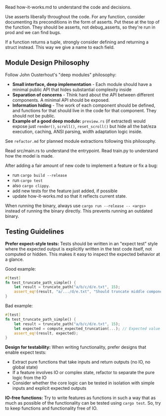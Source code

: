 Read how-it-works.md to understand the code and decisions.

Use asserts liberally throughout the code. For any function, consider documenting its preconditions in the form of asserts. Put these at the top of the function. They should be asserts, not debug_asserts, so they're run in prod and we can find bugs.

If a function returns a tuple, strongly consider defining and returning a struct instead. This way we give a name to each field.

## Module Design Philosophy

Follow John Ousterhout's "deep modules" philosophy:
* **Small interface, deep implementation** - Each module should have a minimal public API that hides substantial complexity inside
* **Separation of concerns** - Think hard about the API between different components. A minimal API should be exposed.
* **Information hiding** - The work of each component should be defined, and functions for that should live in the code for that component. They should not be public.
* **Example of a good deep module:** `preview.rs` (if extracted) would expose just `render()`, `scroll()`, `reset_scroll()` but hide all the bat/eza execution, caching, ANSI parsing, width adaptation logic inside.

See `refactor.md` for planned module extractions following this philosophy.

Read src/main.rs to understand the entrypoint. Read train.py to understand how the model is made.

After adding a fair amount of new code to implement a feature or fix a bug:
* run `cargo build --release`
* run `cargo test`
* also `cargo clippy`.
* add new tests for the feature just added, if possible
* update how-it-works.md so that it reflects current state.

When running the binary, always use `cargo run --release -- <args>` instead of running the binary directly. This prevents running an outdated binary.

## Testing Guidelines

**Prefer expect-style tests:** Tests should be written in an "expect test" style where the expected output is explicitly written in the test code itself, not computed or hidden. This makes it easy to inspect the expected behavior at a glance.

Good example:
```rust
#[test]
fn test_truncate_path_simple() {
    let result = truncate_path("a/b/c/d/e.txt", 15);
    assert_eq!(result, "a/.../d/e.txt", "Should truncate middle components");
}
```

Bad example:
```rust
#[test]
fn test_truncate_path_simple() {
    let result = truncate_path("a/b/c/d/e.txt", 15);
    let expected = compute_expected_truncation(...); // Expected value is hidden
    assert_eq!(result, expected);
}
```

**Design for testability:** When writing functionality, prefer designs that enable expect tests:
* Extract pure functions that take inputs and return outputs (no IO, no global state)
* If a feature involves IO or complex state, refactor to separate the pure logic from the IO
* Consider whether the core logic can be tested in isolation with simple inputs and explicit expected outputs

**IO-free functions:** Try to write features as functions in such a way that as much as possible of the functionality can be tested using `cargo test`. So, try to keep functions and functionality free of IO.

